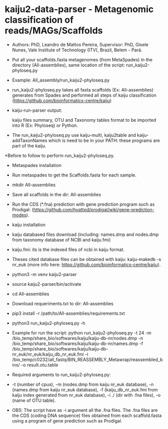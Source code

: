 # kaiju2-data-parser  - Metagenomic classification of reads/MAGs/Scaffolds

- Authors: PhD, Leandro de Mattos Pereira, Supervisor: PhD, Gisele Nunes, Vale Institute of Technology (ITV), Brazil, Belem - Pará.

- Put all your scaffolds.fasta metagenomes (from MetaSpades) in the directory (All-assemblies), same location of the script: run_kaiju2-phyloseq.py 
- Example: All_assembly/run_kaiju2-phyloseq.py
- run_kaiju2-phyloseq.py takes all fasta scaffolds (Ex: All-assemblies) generates from Spades and performed all steps of kaiju classification (https://github.com/bioinformatics-centre/kaiju)
- kaiju-run-parser output: 

  kaiju files summary, OTU and Taxonomy tables format to be imported into R (Ex: Phyloseq) or Python.
 
- The run_kaiju2-phyloseq.py use kaiju-multi, kaiju2table and kaiju-addTaxonNames which is need to be in your PATH: these programs are part of the kaiju.

 *Before to follow to perform run_kaiju2-phyloseq.py.
 
- Metaspades installation
- Run metaspades to get the Scaffolds.fasta for each sample.
- mkdir All-assemblies
- Save all scaffolds in the dir: All-assemblies
- Run the CDS (*.fna) prediction with gene prediction program such as Prodigal: (https://github.com/hyattpd/prodigal/wiki/gene-prediction-modes).
- kaiju installation
- kaiju databased files download (including: names.dmp and nodes.dmp from taxonomy database of NCBI and kaiju.fmi)
- kaiju.fmi: its is the indexed files of ncbi in kaiju format.
- Theses cited database files can be obtained with kaiju: kaiju-makedb -s nr_euk (more info here: https://github.com/bioinformatics-centre/kaiju).
- python3 -m venv kaiju2-parser
- source kaiju2-parser/bin/activate
- cd All-assemblies
- Download requeriments.txt to dir: All-assemblies
- pip3 install -r /path/to/All-assemblies/requirements.txt
- python3 run_kaiju2-phyloseq.py -h 
- Example for run the script: python run_kaiju2-phyloseq.py  -t 24 -m /bio_temp/share_bio/softwares/kaiju/kaiju-db-nr/nodes.dmp -n /bio_temp/share_bio/softwares/kaiju/kaiju-db-nr/names.dmp -f /bio_temp/share_bio/softwares/kaiju/kaiju-db-nr_euk/nr_euk/kaiju_db_nr_euk.fmi -i /bio_temp/c0232/all_fastq/BIN_REASSEMBLY_Metawrap/reassembled_bins/ -o result.otu.table

- Required arguments to run_kaiju2-phyloseq.py:

- -t (number of cpus), -m (nodes.dmp from kaiju nr_euk database), -n (names.dmp from kaiju nr_euk database), -f (kaiju_db_nr_euk.fmi from kaiju index generated from nr_euk database), -i ./ (dir with .fna files), -o (name of OTU table).

- OBS: The script have as -i argument all the .fna files. The .fna files are the CDS (coding DNA sequence) files obtained from each scaffold.fasta using a program of gene prediction such as Prodigal.
       



